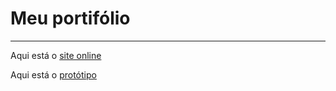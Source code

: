 <h1>Meu portifólio</h1>
<hr>
<p>Aqui está o <a href="https://taynarad25.github.io/taynara-diniz">site online</a></p>
<p>Aqui está o <a href="https://www.figma.com/file/YdLXC1n39yDATXWseCtP2T/Portf%C3%B3lio?type=design&node-id=0%3A1&mode=design&t=A37PCVMjmxXNdq6I-1">protótipo</a></p>
